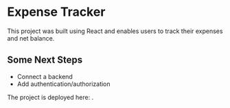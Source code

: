 # Expense Tracker

This project was built using React and enables users to track their expenses and net balance.

## Some Next Steps

- Connect a backend
- Add authentication/authorization

The project is deployed here: .
